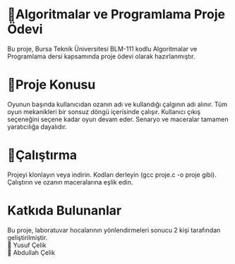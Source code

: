 ﻿# 🎵Algoritmalar ve Programlama Proje Ödevi
Bu proje, Bursa Teknik Üniversitesi BLM-111 kodlu Algoritmalar ve Programlama dersi kapsamında proje ödevi olarak hazırlanmıştır.

# 🚀Proje Konusu
Oyunun başında kullanıcıdan ozanın adı ve kullandığı çalgının adı alınır.
Tüm oyun mekanikleri bir sonsuz döngü içerisinde çalışır.
Kullanıcı çıkış seçeneğini seçene kadar oyun devam eder.
Senaryo ve maceralar tamamen yaratıcılığa dayalıdır. 

# 📌Çalıştırma
Projeyi klonlayın veya indirin.
Kodları derleyin (gcc proje.c -o proje gibi).
Çalıştırın ve ozanın maceralarına eşlik edin.

# Katkıda Bulunanlar
Bu proje, laboratuvar hocalarının yönlendirmeleri sonucu 2 kişi tarafından geliştirilmiştir.<br/>
👤 Yusuf Çelik</br>
👤 Abdullah Çelik<br/>



